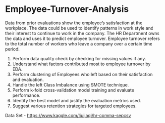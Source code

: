 # Employee-Turnover-Analysis

Data from prior evaluations show the employee’s satisfaction at the workplace. The data could be used to identify patterns in work style and their interest to continue to work in the company. 
The HR Department owns the data and uses it to predict employee turnover. Employee turnover refers to the total number of workers who leave a company over a certain time period.


1.	Perform data quality check by checking for missing values if any.
2.	Understand what factors contributed most to employee turnover by EDA.
3.	Perform clustering of Employees who left based on their satisfaction and evaluation.
4.	Handle the left Class Imbalance using SMOTE technique.
5.	Perform k-fold cross-validation model training and evaluate performance. 
6.	Identify the best model and justify the evaluation metrics used. 
7.	Suggest various retention strategies for targeted employees.

Data Set - https://www.kaggle.com/liujiaqi/hr-comma-sepcsv
